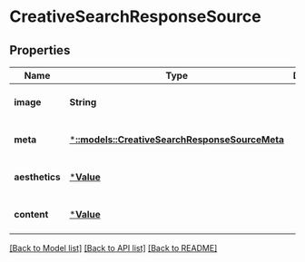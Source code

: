 # CreativeSearchResponseSource

## Properties
Name | Type | Description | Notes
------------ | ------------- | ------------- | -------------
**image** | **String** |  | [optional] [default to null]
**meta** | [***::models::CreativeSearchResponseSourceMeta**](CreativeSearchResponse__source_meta.md) |  | [optional] [default to null]
**aesthetics** | [***Value**](Value.md) |  | [optional] [default to null]
**content** | [***Value**](Value.md) |  | [optional] [default to null]

[[Back to Model list]](../README.md#documentation-for-models) [[Back to API list]](../README.md#documentation-for-api-endpoints) [[Back to README]](../README.md)


